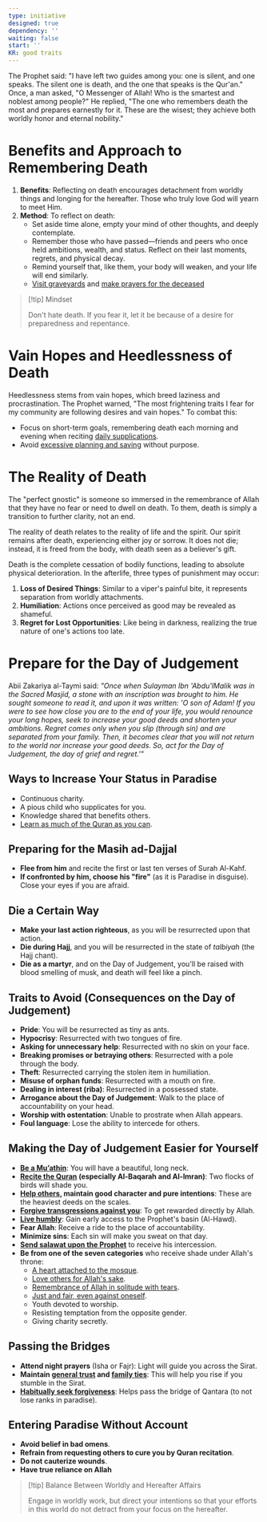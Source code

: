 ```yaml
---
type: initiative
designed: true
dependency: ''
waiting: false
start: ''
KR: good traits
---
```


The Prophet said: "I have left two guides among you: one is silent, and one speaks. The silent one is death, and the one that speaks is the Qur'an." Once, a man asked, "O Messenger of Allah! Who is the smartest and noblest among people?" He replied, "The one who remembers death the most and prepares earnestly for it. These are the wisest; they achieve both worldly honor and eternal nobility."

# Benefits and Approach to Remembering Death

1. **Benefits**: Reflecting on death encourages detachment from worldly things and longing for the hereafter. Those who truly love God will yearn to meet Him.
2. **Method**: To reflect on death:
	* Set aside time alone, empty your mind of other thoughts, and deeply contemplate.
	* Remember those who have passed—friends and peers who once held ambitions, wealth, and status. Reflect on their last moments, regrets, and physical decay.
	* Remind yourself that, like them, your body will weaken, and your life will end similarly.
	* [Visit graveyards](Processes/Visit%20the%20dead.md) and [make prayers for the deceased](Processes/Supplicate%20for%20other%20people%20alive%20or%20dead.md)

> [!tip] Mindset
> 
> Don't hate death. If you fear it, let it be because of a desire for preparedness and repentance.


# Vain Hopes and Heedlessness of Death

Heedlessness stems from vain hopes, which breed laziness and procrastination. The Prophet warned, "The most frightening traits I fear for my community are following desires and vain hopes." To combat this:

* Focus on short-term goals, remembering death each morning and evening when reciting [daily supplications](Processes/Say%20morning,%20evening%20and%20before%20sleeping%20supplications.md).
* Avoid [excessive planning and saving](Processes/Small%20hopes%20when%20planning%20and%20saving.md) without purpose.

# The Reality of Death

The "perfect gnostic" is someone so immersed in the remembrance of Allah that they have no fear or need to dwell on death. To them, death is simply a transition to further clarity, not an end.

The reality of death relates to the reality of life and the spirit. Our spirit remains after death, experiencing either joy or sorrow. It does not die; instead, it is freed from the body, with death seen as a believer's gift.

Death is the complete cessation of bodily functions, leading to absolute physical deterioration. In the afterlife, three types of punishment may occur:

1. **Loss of Desired Things**: Similar to a viper's painful bite, it represents separation from worldly attachments.
2. **Humiliation**: Actions once perceived as good may be revealed as shameful.
3. **Regret for Lost Opportunities**: Like being in darkness, realizing the true nature of one's actions too late.

# Prepare for the Day of Judgement

Abii Zakariya al-Taymi said: *"Once when Sulayman Ibn 'Abdu'lMalik was in the Sacred Masjid, a stone with an inscription was brought to him. He sought someone to read it, and upon it was written: 'O son of Adam! If you were to see how close you are to the end of your life, you would renounce your long hopes, seek to increase your good deeds and shorten your ambitions. Regret comes only when you slip (through sin) and are separated from your family. Then, it becomes clear that you will not return to the world nor increase your good deeds. So, act for the Day of Judgement, the day of grief and regret.'"*

## Ways to Increase Your Status in Paradise

* Continuous charity.
* A pious child who supplicates for you.
* Knowledge shared that benefits others.
* [Learn as much of the Quran as you can](Processes/Learn%20and%20review%20the%20quran.md).

## Preparing for the Masih ad-Dajjal

* **Flee from him** and recite the first or last ten verses of Surah Al-Kahf.
* **If confronted by him, choose his "fire"** (as it is Paradise in disguise). Close your eyes if you are afraid.

## Die a Certain Way

* **Make your last action righteous**, as you will be resurrected upon that action.
* **Die during Hajj**, and you will be resurrected in the state of *talbiyah* (the Hajj chant).
* **Die as a martyr**, and on the Day of Judgement, you'll be raised with blood smelling of musk, and death will feel like a pinch.

## Traits to Avoid (Consequences on the Day of Judgement)

* **Pride**: You will be resurrected as tiny as ants.
* **Hypocrisy**: Resurrected with two tongues of fire.
* **Asking for unnecessary help**: Resurrected with no skin on your face.
* **Breaking promises or betraying others**: Resurrected with a pole through the body.
* **Theft**: Resurrected carrying the stolen item in humiliation.
* **Misuse of orphan funds**: Resurrected with a mouth on fire.
* **Dealing in interest (riba)**: Resurrected in a possessed state.
* **Arrogance about the Day of Judgement**: Walk to the place of accountability on your head.
* **Worship with ostentation**: Unable to prostrate when Allah appears.
* **Foul language**: Lose the ability to intercede for others.

## Making the Day of Judgement Easier for Yourself

* [**Be a Mu’athin**](Processes/Be%20a%20muathin.md): You will have a beautiful, long neck.
* **[Recite the Quran](Processes/Recite%20the%20quran.md) (especially Al-Baqarah and Al-Imran)**: Two flocks of birds will shade you.
* **[Help others](Processes/Help%20orphans%20or%20people%20in%20need%20periodically.md), maintain good character and pure intentions**: These are the heaviest deeds on the scales.
* [**Forgive transgressions against you**](Processes/Accept%20accusations%20or%20forgive%20transgressions%20against%20you.md): To get rewarded directly by Allah.
* [**Live humbly**](Processes/Don't%20ask%20for%20help%20or%20money.md): Gain early access to the Prophet's basin (Al-Hawd).
* **Fear Allah**: Receive a ride to the place of accountability.
* **Minimize sins**: Each sin will make you sweat on that day.
* [**Send salawat upon the Prophet**](Processes/Sending%20salawat%20on%20the%20prophet.md) to receive his intercession.
* **Be from one of the seven categories** who receive shade under Allah's throne:
	* [A heart attached to the mosque](Processes/Pray%20in%20the%20mosque.md).
	* [Love others for Allah's sake](Processes/Meet%20special%20friend%20only%20for%20god's%20sake.md).
	* [Remembrance of Allah in solitude with tears](Processes/Cry%20and%20fear%20misguidance.md).
	* [Just and fair, even against oneself](Processes/Be%20just%20and%20adapt%20to%20each%20person.md).
	* Youth devoted to worship.
	* Resisting temptation from the opposite gender.
	* Giving charity secretly.

## Passing the Bridges

* **Attend night prayers** (Isha or Fajr): Light will guide you across the Sirat.
* **Maintain [general trust](Processes/Honesty,%20Trust%20and%20figurative%20language.md) and [family ties](Processes/Keeping%20family%20ties.md)**: This will help you rise if you stumble in the Sirat.
* **[Habitually seek forgiveness](Processes/Accept%20accusations%20or%20forgive%20transgressions%20against%20you.md)**: Helps pass the bridge of Qantara (to not lose ranks in paradise).

## Entering Paradise Without Account

* **Avoid belief in bad omens**.
* **Refrain from requesting others to cure you by Quran recitation**.
* **Do not cauterize wounds**.
* **Have true reliance on Allah**

> [!tip] Balance Between Worldly and Hereafter Affairs
> 
> Engage in worldly work, but direct your intentions so that your efforts in this world do not detract from your focus on the hereafter.
